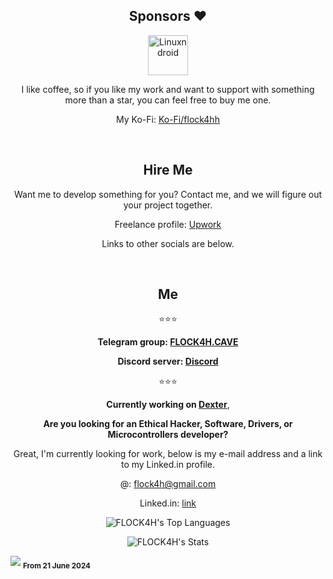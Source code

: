 <div align="center">

<h2>Sponsors ❤️</h2>

<a href="https://github.com/Linuxndroid">
<img src="https://avatars.githubusercontent.com/u/62838598?v=4" alt="Linuxndroid" width="64"/></a>

</br>

I like coffee, so if you like my work and want to support with something more than a star, you can feel free to buy me one.

My Ko-Fi: <a href="https://ko-fi.com/FLOCK4H">Ko-Fi/flock4hh</a>

<br />

<h2>Hire Me</h2>

Want me to develop something for you? Contact me, and we will figure out your project together. 

Freelance profile: <a href="https://www.upwork.com/freelancers/~01267a86468c7ae4d3">Upwork</a>

Links to other socials are below.

<br />

<h2>Me</h2>

⭐️⭐️⭐️

**Telegram group: [FLOCK4H.CAVE](https://t.me/flock4hcave)**

**Discord server: [Discord](https://discord.gg/thREUECv2a)**

⭐️⭐️⭐️

**Currently working on [Dexter](https://github.com/FLOCK4H/Dexter)**,

**Are you looking for an Ethical Hacker, Software, Drivers, or Microcontrollers developer?**

Great, I'm currently looking for work, below is my e-mail address and a link to my Linked.in profile.

@: flock4h@gmail.com

Linked.in: [link](https://www.linkedin.com/in/patryk-andrzejuk-a304a7305?utm_source=share&utm_campaign=share_via&utm_content=profile&utm_medium=ios_app)

</div>

<div align="center">
  
  ![FLOCK4H's Top Languages](https://github-readme-stats.vercel.app/api/top-langs/?username=FLOCK4H&theme=great-gatsby&show_icons=true&hide_border=false&layout=compact)

  ![FLOCK4H's Stats](https://github-readme-stats.vercel.app/api?username=FLOCK4H&theme=great-gatsby&show_icons=true&hide_border=false&count_private=true)
  
</div>

![](https://komarev.com/ghpvc/?username=FLOCK4H&color=blue&style=for-the-badge)
<sub>**From 21 June 2024**</sub>
